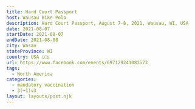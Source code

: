 ```yaml
---
title: Hard Court Passport
host: Wausau Bike Polo
description: Hard Court Passport, August 7-8, 2021, Wausau, WI, USA
date: 2021-08-07
startDate: 2021-08-07
endDate: 2021-08-08
city: Wasau
stateProvince: WI
country: USA 🇺🇸
url: https://www.facebook.com/events/697129241083573
tags:
  - North America
categories:
  - mandatory vaccination
  - 3(+1)v3
layout: layouts/post.njk
---
```

